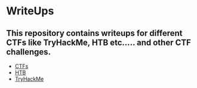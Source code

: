 # WriteUps
## This repository contains writeups for different CTFs like TryHackMe, HTB etc..... and other CTF challenges.
- [CTFs](https://aashishsec.github.io/WriteUps/CTFs/)
- [HTB](https://aashishsec.github.io/WriteUps/HTB/)
- [TryHackMe](https://aashishsec.github.io/WriteUps/TryHackMe/)
